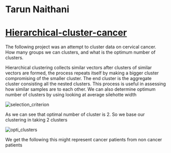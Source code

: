# Tarun Naithani

# [Hierarchical-cluster-cancer](https://github.com/btarun13/Hierarchical-cluster-cancer)

The following project was an attempt to cluster data on cervical cancer. How many groups we can clusters, and what is the optimum number of clusters.

Hierarchical clustering collects similar vectors after clusters of similar vectors are formed, the process repeats itself by making a bigger cluster compromising of the smaller cluster. The end cluster is the aggregate cluster consisting all the nested clusters.
This process is useful in assessing how similar samples are to each other. We can also determine optimum number of clusters by using looking at average silehotte width


![selection_criterion](https://user-images.githubusercontent.com/31741251/129242750-0c12f934-bb60-49e7-9cb2-db110518b8b7.png)


As we can see that optimal number of cluster is 2. So we base our clustering in taking 2 clusters


![opti_clusters](https://user-images.githubusercontent.com/31741251/129243527-059c897a-daf5-4daa-a684-96c816e3d05c.png)

We get  the following this might represent cancer patients from non cancer patients



